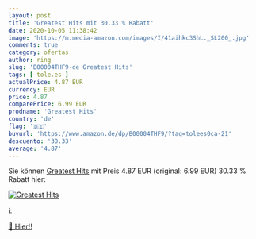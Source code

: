 ```yaml
---
layout: post
title: 'Greatest Hits mit 30.33 % Rabatt'
date: 2020-10-05 11:38:42
image: 'https://m.media-amazon.com/images/I/41aihkc3ShL._SL200_.jpg'
comments: true
category: ofertas
author: ring
slug: 'B00004THF9-de Greatest Hits'
tags: [ tole.es ]
actualPrice: 4.87 EUR
currency: EUR
price: 4.87
comparePrice: 6.99 EUR
prodname: 'Greatest Hits'
country: 'de'
flag: '🇩🇪'
buyurl: 'https://www.amazon.de/dp/B00004THF9/?tag=tolees0ca-21'
descuento: '30.33'
average: '4.87'
---
```


Sie können [Greatest Hits](https://www.amazon.de/dp/B00004THF9/?tag=tolees0ca-21) mit Preis 4.87 EUR (original: 6.99 EUR) 30.33 % Rabatt hier:

[![Greatest Hits](https://m.media-amazon.com/images/I/41aihkc3ShL._SL200_.jpg)](https://www.amazon.de/dp/B00004THF9/?tag=tolees0ca-21)

ℹ️:


[🛒 Hier!!](https://www.amazon.de/dp/B00004THF9/?tag=tolees0ca-21)
